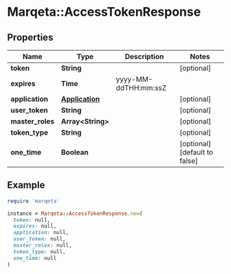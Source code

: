 # Marqeta::AccessTokenResponse

## Properties

| Name | Type | Description | Notes |
| ---- | ---- | ----------- | ----- |
| **token** | **String** |  | [optional] |
| **expires** | **Time** | yyyy-MM-ddTHH:mm:ssZ |  |
| **application** | [**Application**](Application.md) |  | [optional] |
| **user_token** | **String** |  | [optional] |
| **master_roles** | **Array&lt;String&gt;** |  | [optional] |
| **token_type** | **String** |  | [optional] |
| **one_time** | **Boolean** |  | [optional][default to false] |

## Example

```ruby
require 'marqeta'

instance = Marqeta::AccessTokenResponse.new(
  token: null,
  expires: null,
  application: null,
  user_token: null,
  master_roles: null,
  token_type: null,
  one_time: null
)
```

